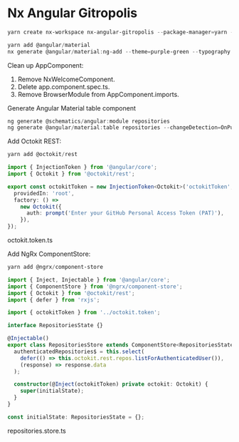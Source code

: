 # Nx Angular Gitropolis

```powershell
yarn create nx-workspace nx-angular-gitropolis --package-manager=yarn --preset=angular --app-name=gitropolis-app --npm-scope=gitropolis --style=css --no-nx-cloud
```

```powershell
yarn add @angular/material
nx generate @angular/material:ng-add --theme=purple-green --typography --animations
```

Clean up AppComponent:

1. Remove NxWelcomeComponent.
1. Delete app.component.spec.ts.
1. Remove BrowserModule from AppComponent.imports.

Generate Angular Material table component

```powershell
ng generate @schematics/angular:module repositories
ng generate @angular/material:table repositories --changeDetection=OnPush --skip-tests
```

Add Octokit REST:

```powershell
yarn add @octokit/rest
```

```ts
import { InjectionToken } from '@angular/core';
import { Octokit } from '@octokit/rest';

export const octokitToken = new InjectionToken<Octokit>('octokitToken', {
  providedIn: 'root',
  factory: () =>
    new Octokit({
      auth: prompt('Enter your GitHub Personal Access Token (PAT)'),
    }),
});
```

<figcaption>octokit.token.ts</figcaption>

Add NgRx ComponentStore:

```powershell
yarn add @ngrx/component-store
```

```ts
import { Inject, Injectable } from '@angular/core';
import { ComponentStore } from '@ngrx/component-store';
import { Octokit } from '@octokit/rest';
import { defer } from 'rxjs';

import { octokitToken } from '../octokit.token';

interface RepositoriesState {}

@Injectable()
export class RepositoriesStore extends ComponentStore<RepositoriesState> {
  authenticatedRepositories$ = this.select(
    defer(() => this.octokit.rest.repos.listForAuthenticatedUser()),
    (response) => response.data
  );

  constructor(@Inject(octokitToken) private octokit: Octokit) {
    super(initialState);
  }
}

const initialState: RepositoriesState = {};
```

<figcaption>repositories.store.ts</figcaption>
